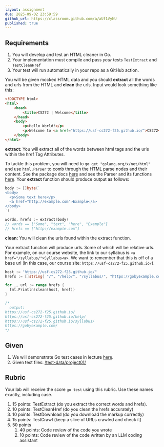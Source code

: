 ```yaml
---
layout: assignment
due: 2025-09-02 23:59:59
github_url: https://classroom.github.com/a/aUf1VyhU
published: true
---
```


## Requirements

1. You will develop and test an HTML cleaner in Go.
1. Your implementation must compile and pass *your* tests `TestExtract` and `TestCleanHref`
1. Your test will run automatically in your repo as a GitHub action.

You will be given mocked HTML data and you should **extract** all the words and urls from the HTML and **clean** 
the urls. Input would look something like this:

```html
<!DOCTYPE html>
<html>
    <head>
        <title>CS272 | Welcome</title>
    </head>
    <body>
        <p>Hello World!</p>
        <p>Welcome to <a href="https://usf-cs272-f25.github.io/">CS272</a>!</p>
    </body>
</html>
```

**extract:** You will extract all of the words between html tags and the urls within the href Tag Attributes.

To tackle this problem, you will need to `go get "golang.org/x/net/html"` and use `html.Parser`  to 
comb through the HTML parse nodes and their content. See the package docs [here](https://pkg.go.dev/golang.org/x/net/html)
and see the Parser and its functions [here](https://pkg.go.dev/golang.org/x/net/html#Parse). Your 
**extract** function should produce output as follows:


```go
body := []byte(`
<body>
  <p>Some text here</p>
  <a href="http://example.com">Example</a>
</body>
`)

words, hrefs := extract(body)
// words == ["Some", "text", "here", "Example"]
// hrefs == ["http://example.com"]
```

**clean:** You will clean the urls found within the extract function.

Your extract function will produce urls. Some of which will be relative urls. For example, on our course
website, the link to our syllabus is `<a href="/syllabus/">Syllabus<a>`. We want to remember that this is off
of a base url (in this case, our course site: `https://usf-cs272-f25.github.io/`).

```go
host := "https://usf-cs272-f25.github.io/"
hrefs := []string{ "/", "/help/", "/syllabus/", "https://gobyexample.com/" }

for _, url := range hrefs {
  fmt.Println(clean(host, href))
}

/*
  output:
https://usf-cs272-f25.github.io/
https://usf-cs272-f25.github.io/help/
https://usf-cs272-f25.github.io/syllabus/
https://gobyexample.com/
*/
```

## Given

1. We will demonstrate Go test cases in lecture [here](https://github.com/cs272-f25/inclass/tree/main/week02).
1. Given test files: [/test-data/project01/](/test-data/project01/)

## Rubric
Your lab will receive the score `go test` using this rubric. Use these names exactly, including case.
1. 15 points: TestExtract (do you extract the correct words and hrefs).
1. 10 points: TestCleanHref (do you clean the hrefs accurately)
1. 10 points: TestDownload (do you download the markup correctly)
1. 15 points: TestCrawl (keep a slice of URLs crawled and check it)
1. 50 points
    1. 40 points: Code review of the code you wrote
    2. 10 points: Code review of the code written by an LLM coding assistant
